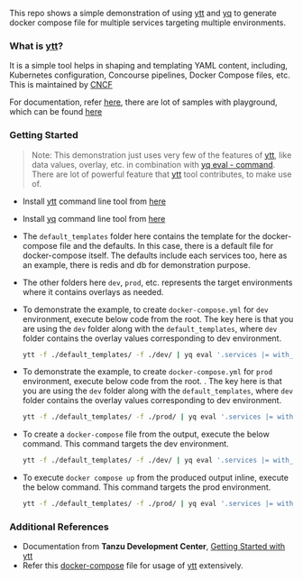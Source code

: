 This repo shows a simple demonstration of using [ytt](https://carvel.dev/ytt/) and [yq](https://mikefarah.gitbook.io/yq) to generate docker compose file for multiple services targeting multiple environments.

### What is [ytt](https://carvel.dev/ytt/)?

It is a simple tool helps in shaping and templating YAML content, including, Kubernetes configuration, Concourse pipelines, Docker Compose files, etc. This is maintained by [CNCF](https://www.cncf.io/sandbox-projects/)

For documentation, refer [here](https://carvel.dev/ytt/docs/v0.46.x/), there are lot of samples with playground, which can be found [here](https://carvel.dev/ytt/#playground)

### Getting Started

> Note: This demonstration just uses very few of the features of [ytt](https://carvel.dev/ytt/), like data values, overlay, etc. in combination with [yq eval - command](https://mikefarah.gitbook.io/yq/commands/evaluate). There are lot of powerful feature that [ytt](https://carvel.dev/ytt/) tool contributes, to make use of. 

- Install [ytt](https://carvel.dev/ytt/) command line tool from [here](https://carvel.dev/ytt/docs/v0.46.x/install/)

- Install [yq](https://mikefarah.gitbook.io/yq/) command line tool from [here](https://github.com/mikefarah/yq/#install)

- The `default_templates` folder here contains the template for the docker-compose file and the defaults. In this case, there is a default file for docker-compose itself. The defaults include each services too, here as an example, there is redis and db for demonstration purpose.

- The other folders here `dev`, `prod`, etc. represents the target environments where it contains overlays as needed.

- To demonstrate the example, to create `docker-compose.yml` for `dev` environment, execute below code from the root. The key here is that you are using the `dev` folder along with the `default_templates`, where `dev` folder contains the overlay values corresponding to dev environment.

    ```sh
    ytt -f ./default_templates/ -f ./dev/ | yq eval '.services |= with_entries(.key = .value.container_name)'
    ```

- To demonstrate the example, to create `docker-compose.yml` for `prod` environment, execute below code from the root. . The key here is that you are using the `dev` folder along with the `default_templates`, where `dev` folder contains the overlay values corresponding to dev environment.

    ```sh
    ytt -f ./default_templates/ -f ./prod/ | yq eval '.services |= with_entries(.key = .value.container_name)'
    ```

- To create a `docker-compose` file from the output, execute the below command. This command targets the dev environment.

    ```sh
    ytt -f ./default_templates/ -f ./dev/ | yq eval '.services |= with_entries(.key = .value.container_name)' > docker-compose.yml
    ```
- To execute `docker compose up` from the produced output inline, execute the below command. This command targets the prod environment.
    
    ```sh
    ytt -f ./default_templates/ -f ./prod/ | yq eval '.services |= with_entries(.key = .value.container_name)' | docker compose -f- up
    ```

### Additional References

- Documentation from **Tanzu Development Center**, [Getting Started with ytt](https://tanzu.vmware.com/developer/guides/ytt-gs/)
- Refer this [docker-compose](https://github.com/UKP-SQuARE/square-core/blob/master/docker-compose.ytt.yaml) file for usage of [ytt](https://carvel.dev/ytt/) extensively.